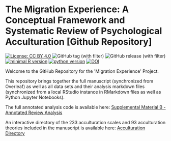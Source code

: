 # The Migration Experience: A Conceptual Framework and Systematic Review of Psychological Acculturation [Github Repository]

[![License: CC BY 4.0](https://img.shields.io/badge/License-CC_BY_4.0-lightgrey.svg)](https://creativecommons.org/licenses/by/4.0/)
![GitHub tag (with filter)](https://img.shields.io/github/v/tag/JannisCodes/acculturation-review?label=version)
![GitHub release (with filter)](https://img.shields.io/github/v/release/JannisCodes/acculturation-review)
[![minimal R version](https://img.shields.io/badge/R%3E%3D-4.1.1-6666ff.svg)](https://cran.r-project.org/)
[![python version](https://img.shields.io/badge/python-v3.10.6-blue)](https://www.python.org/downloads/release/python-3106/)
[![DOI](https://zenodo.org/badge/326742421.svg)](https://zenodo.org/badge/latestdoi/326742421)

Welcome to the GitHub Repository for the 'Migration Experience' Project.

This repository brings together the full manuscript (synchronized from Overleaf) as well as all data sets and their analysis markdown files (synchronized from a local RStudio instance in RMarkdown files as well as Python Jupyter Notebooks).

The full annotated analysis code is available here: [Supplemental Material B - Annotated Review Analysis](https://janniscodes.github.io/acculturation-review/Supplemental-Material-B-Annotated-Analysis)

An interactive directory of the 233 acculturation scales and 93 acculturation theories included in the manuscript is available here: [Acculturation Directory](https://acculturation-review.shinyapps.io/acculturation-directory/)

<!-- Please note that the full repository will remain 'private' until after the manuscript has been accepted for publication (to allow for blind peer review). -->

<!-- <form action="https://janniscodes.github.io/acculturation-review/Supplemental%20Material%20B%20-%20Annotated%20Analysis.html" method="get" target="_blank"><button type="submit">Annotated Analysis</button></form> -->
